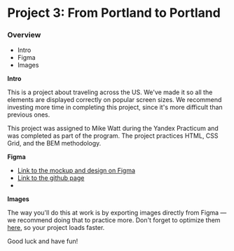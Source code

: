 # Project 3: From Portland to Portland

### Overview

- Intro
- Figma
- Images

**Intro**

This is a project about traveling across the US. We've made it so all the elements are displayed correctly on popular screen sizes. We recommend investing more time in completing this project, since it's more difficult than previous ones.

This project was assigned to Mike Watt during the Yandex Practicum and was completed as part of the program. The project practices HTML, CSS Grid, and the BEM methodology.

**Figma**

- [Link to the mockup and design on Figma](https://www.figma.com/file/xM9rNsdK4iNcFJmDZho3Aw/Sprint-3%3A-From-Portland-to-Portland-%2F-desktop-%2B-mobile?node-id=500%3A0)
- [Link to the github page](https://michaelwatt88.github.io/web_project_3/)
-

**Images**

The way you'll do this at work is by exporting images directly from Figma — we recommend doing that to practice more. Don't forget to optimize them [here](https://tinypng.com/), so your project loads faster.

Good luck and have fun!
